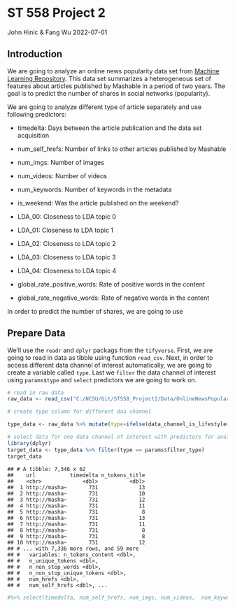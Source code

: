 ST 558 Project 2
================
John Hinic & Fang Wu
2022-07-01

## Introduction

We are going to analyze an online news popularity data set from [Machine
Learning
Repository](https://archive.ics.uci.edu/ml/datasets/Online+News+Popularity#).
This data set summarizes a heterogeneous set of features about articles
published by Mashable in a period of two years. The goal is to predict
the number of shares in social networks (popularity).

We are going to analyze different type of article separately and use
following predictors:

-   timedelta: Days between the article publication and the data set
    acquisition

-   num_self_hrefs: Number of links to other articles published by
    Mashable

-   num_imgs: Number of images

-   num_videos: Number of videos

-   num_keywords: Number of keywords in the metadata

-   is_weekend: Was the article published on the weekend?

-   LDA_00: Closeness to LDA topic 0

-   LDA_01: Closeness to LDA topic 1

-   LDA_02: Closeness to LDA topic 2

-   LDA_03: Closeness to LDA topic 3

-   LDA_04: Closeness to LDA topic 4

-   global_rate_positive_words: Rate of positive words in the content

-   global_rate_negative_words: Rate of negative words in the content

In order to predict the number of shares, we are going to use

## Prepare Data

We’ll use the `readr` and `dplyr` packags from the `tifyverse`. First,
we are going to read in data as tibble using function `read_csv`. Next,
in order to access different data channel of interest automatically, we
are going to create a variable called `type`. Last we `filter` the data
channel of interest using `params$type` and `select` predictors we are
going to work on.

``` r
# read in raw data
raw_data <- read_csv("C:/NCSU/Git/ST558_Project2/Data/OnlineNewsPopularity.csv") 

# create type column for different daa channel

type_data <- raw_data %>% mutate(type=ifelse(data_channel_is_lifestyle==1, "lifestyle", ifelse(data_channel_is_entertainment==1, "entertainment", ifelse(data_channel_is_bus==1, "bus", ifelse(data_channel_is_socmed==1, "socmed", ifelse(data_channel_is_tech==1, "tech", ifelse(data_channel_is_world==1, "world", NA)))))))
```

``` r
# select data for one data channel of interest with predictors for analyzing
library(dplyr)
target_data <- type_data %>% filter(type == params$filter_type) 
target_data
```

    ## # A tibble: 7,346 x 62
    ##    url           timedelta n_tokens_title
    ##    <chr>             <dbl>          <dbl>
    ##  1 http://masha~       731             13
    ##  2 http://masha~       731             10
    ##  3 http://masha~       731             12
    ##  4 http://masha~       731             11
    ##  5 http://masha~       731              8
    ##  6 http://masha~       731             13
    ##  7 http://masha~       731             11
    ##  8 http://masha~       731              8
    ##  9 http://masha~       731              8
    ## 10 http://masha~       731             12
    ## # ... with 7,336 more rows, and 59 more
    ## #   variables: n_tokens_content <dbl>,
    ## #   n_unique_tokens <dbl>,
    ## #   n_non_stop_words <dbl>,
    ## #   n_non_stop_unique_tokens <dbl>,
    ## #   num_hrefs <dbl>,
    ## #   num_self_hrefs <dbl>, ...

``` r
#%>% select(timedelta, num_self_hrefs, num_imgs, num_videos,  num_keywords, is_weekend, LDA, global_rate_negative_words, global_rate_positive_words)
```

## 
